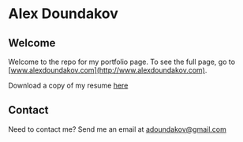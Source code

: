 # Alex Doundakov

## Welcome

Welcome to the repo for my portfolio page. To see the full page, go to [www.alexdoundakov.com](http://www.alexdoundakov.com). 

Download a copy of my resume [here](https://res.cloudinary.com/adoundakov/image/upload/v1480961530/alex_doundakov_resume_qodcly.pdf)

## Contact

Need to contact me? Send me an email at adoundakov@gmail.com
